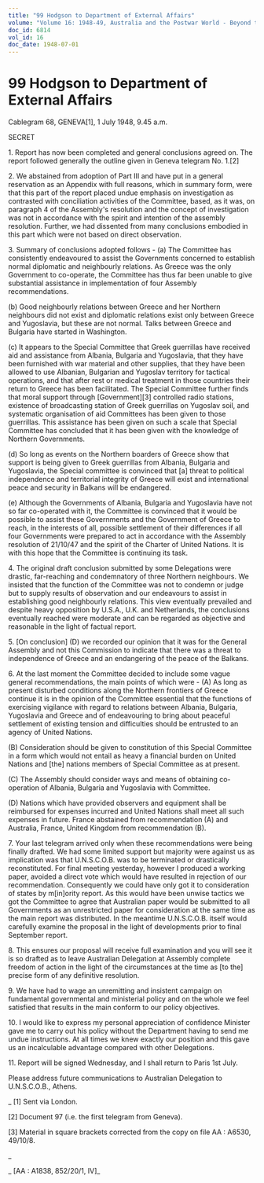 ```yaml
---
title: "99 Hodgson to Department of External Affairs"
volume: "Volume 16: 1948-49, Australia and the Postwar World - Beyond the Region"
doc_id: 6814
vol_id: 16
doc_date: 1948-07-01
---
```


# 99 Hodgson to Department of External Affairs

Cablegram 68, GENEVA[1], 1 July 1948, 9.45 a.m.

SECRET

1\. Report has now been completed and general conclusions agreed on. The report followed generally the outline given in Geneva telegram No. 1.[2]

2\. We abstained from adoption of Part III and have put in a general reservation as an Appendix with full reasons, which in summary form, were that this part of the report placed undue emphasis on investigation as contrasted with conciliation activities of the Committee, based, as it was, on paragraph 4 of the Assembly's resolution and the concept of investigation was not in accordance with the spirit and intention of the assembly resolution. Further, we had dissented from many conclusions embodied in this part which were not based on direct observation.

3\. Summary of conclusions adopted follows - (a) The Committee has consistently endeavoured to assist the Governments concerned to establish normal diplomatic and neighbourly relations. As Greece was the only Government to co-operate, the Committee has thus far been unable to give substantial assistance in implementation of four Assembly recommendations.

(b) Good neighbourly relations between Greece and her Northern neighbours did not exist and diplomatic relations exist only between Greece and Yugoslavia, but these are not normal. Talks between Greece and Bulgaria have started in Washington.

(c) It appears to the Special Committee that Greek guerrillas have received aid and assistance from Albania, Bulgaria and Yugoslavia, that they have been furnished with war material and other supplies, that they have been allowed to use Albanian, Bulgarian and Yugoslav territory for tactical operations, and that after rest or medical treatment in those countries their return to Greece has been facilitated. The Special Committee further finds that moral support through [Government][3] controlled radio stations, existence of broadcasting station of Greek guerrillas on Yugoslav soil, and systematic organisation of aid Committees has been given to those guerrillas. This assistance has been given on such a scale that Special Committee has concluded that it has been given with the knowledge of Northern Governments.

(d) So long as events on the Northern boarders of Greece show that support is being given to Greek guerrillas from Albania, Bulgaria and Yugoslavia, the Special committee is convinced that [a] threat to political independence and territorial integrity of Greece will exist and international peace and security in Balkans will be endangered.

(e) Although the Governments of Albania, Bulgaria and Yugoslavia have not so far co-operated with it, the Committee is convinced that it would be possible to assist these Governments and the Government of Greece to reach, in the interests of all, possible settlement of their differences if all four Governments were prepared to act in accordance with the Assembly resolution of 21/10/47 and the spirit of the Charter of United Nations. It is with this hope that the Committee is continuing its task.

4\. The original draft conclusion submitted by some Delegations were drastic, far-reaching and condemnatory of three Northern neighbours. We insisted that the function of the Committee was not to condemn or judge but to supply results of observation and our endeavours to assist in establishing good neighbourly relations. This view eventually prevailed and despite heavy opposition by U.S.A., U.K. and Netherlands, the conclusions eventually reached were moderate and can be regarded as objective and reasonable in the light of factual report.

5\. [On conclusion] (D) we recorded our opinion that it was for the General Assembly and not this Commission to indicate that there was a threat to independence of Greece and an endangering of the peace of the Balkans.

6\. At the last moment the Committee decided to include some vague general recommendations, the main points of which were - (A) As long as present disturbed conditions along the Northern frontiers of Greece continue it is in the opinion of the Committee essential that the functions of exercising vigilance with regard to relations between Albania, Bulgaria, Yugoslavia and Greece and of endeavouring to bring about peaceful settlement of existing tension and difficulties should be entrusted to an agency of United Nations.

(B) Consideration should be given to constitution of this Special Committee in a form which would not entail as heavy a financial burden on United Nations and [the] nations members of Special Committee as at present.

(C) The Assembly should consider ways and means of obtaining co-operation of Albania, Bulgaria and Yugoslavia with Committee.

(D) Nations which have provided observers and equipment shall be reimbursed for expenses incurred and United Nations shall meet all such expenses in future. France abstained from recommendation (A) and Australia, France, United Kingdom from recommendation (B).

7\. Your last telegram arrived only when these recommendations were being finally drafted. We had some limited support but majority were against us as implication was that U.N.S.C.O.B. was to be terminated or drastically reconstituted. For final meeting yesterday, however I produced a working paper, avoided a direct vote which would have resulted in rejection of our recommendation. Consequently we could have only got it to consideration of states by m[in]ority report. As this would have been unwise tactics we got the Committee to agree that Australian paper would be submitted to all Governments as an unrestricted paper for consideration at the same time as the main report was distributed. In the meantime U.N.S.C.O.B. itself would carefully examine the proposal in the light of developments prior to final September report.

8\. This ensures our proposal will receive full examination and you will see it is so drafted as to leave Australian Delegation at Assembly complete freedom of action in the light of the circumstances at the time as [to the] precise form of any definitive resolution.

9\. We have had to wage an unremitting and insistent campaign on fundamental governmental and ministerial policy and on the whole we feel satisfied that results in the main conform to our policy objectives.

10\. I would like to express my personal appreciation of confidence Minister gave me to carry out his policy without the Department having to send me undue instructions. At all times we knew exactly our position and this gave us an incalculable advantage compared with other Delegations.

11\. Report will be signed Wednesday, and I shall return to Paris 1st July.

Please address future communications to Australian Delegation to U.N.S.C.O.B., Athens.

_ [1] Sent via London.

[2] Document 97 (i.e. the first telegram from Geneva).

[3] Material in square brackets corrected from the copy on file AA : A6530, 49/10/8.

_

_ [AA : A1838, 852/20/1, IV]_

